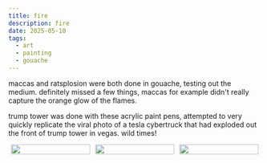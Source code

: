 ```yaml
---
title: fire
description: fire
date: 2025-05-10
tags:
  - art
  - painting
  - gouache
---
```


maccas and ratsplosion were both done in gouache, testing out the medium. definitely missed a few things, maccas for example didn't really capture the orange glow of the flames.

trump tower was done with these acrylic paint pens, attempted to very quickly replicate the viral photo of a tesla cybertruck that had exploded out the front of trump tower in vegas. wild times!

<div style="display: flex; justify-content: space-between;">
  <!-- First image -->
  <a href="/img/maccas.png" target="_blank" style="flex: 1; margin: 0 5px;">
    <img src="/img/maccas.png" style="width: 100%; height: auto;">
  </a>
  <!-- Second image -->
  <a href="/img/ratsplosion.png" target="_blank" style="flex: 1; margin: 0 5px;">
    <img src="/img/ratsplosion.png" style="width: 100%; height: auto;">
  </a>
  <!-- Third image -->
  <a href="/img/trump_tower.png" target="_blank" style="flex: 1; margin: 0 5px;">
    <img src="/img/trump_tower.png" style="width: 100%; height: auto;">
  </a>
</div>
